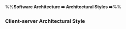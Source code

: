 <link rel="stylesheet" href="{{baseUrl}}/css/textbook.css">

<div class="website-content">

%%**Software Architecture :arrow_right: Architectural Styles :arrow_right:**%%

### Client-server Architectural Style

<div id="main">

<include src="./whatItIs/topicPanel.md" />

</div>
</div>
